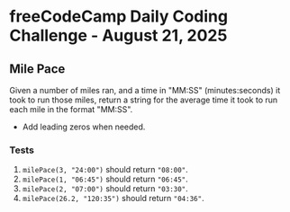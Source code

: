 # freeCodeCamp Daily Coding Challenge - August 21, 2025

## Mile Pace

Given a number of miles ran, and a time in "MM:SS" (minutes:seconds) it took to run those miles, return a string for the average time it took to run each mile in the format "MM:SS".

* Add leading zeros when needed.

### Tests
1. `milePace(3, "24:00")` should return `"08:00"`.
2. `milePace(1, "06:45")` should return `"06:45"`.
3. `milePace(2, "07:00")` should return `"03:30"`.
4. `milePace(26.2, "120:35")` should return `"04:36"`.
